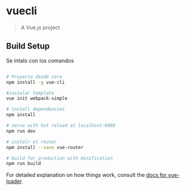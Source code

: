 # vuecli

> A Vue.js project

## Build Setup

Se intalo con los comandos

``` bash

# Proyecto desde cero 
npm install -g vue-cli

#instalar template
vue init webpack-simple

# install dependencies
npm install

# serve with hot reload at localhost:8080
npm run dev

# instalr el router
npm install --save vue-router

# build for production with minification
npm run build
```

For detailed explanation on how things work, consult the [docs for vue-loader](http://vuejs.github.io/vue-loader).
